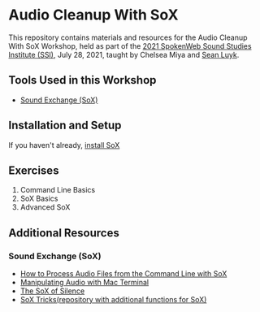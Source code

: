 # Audio Cleanup With SoX
This repository contains materials and resources for the Audio Cleanup With SoX Workshop, held as part of the [2021 SpokenWeb Sound Studies Institute (SSI)](https://spokenweb.ca/institutes/), July 28, 2021, taught by Chelsea Miya and [Sean Luyk](https://sites.google.com/a/ualberta.ca/sean-luyk/). 

## Tools Used in this Workshop
- [Sound Exchange (SoX)](http://sox.sourceforge.net/)
## Installation and Setup
If you haven't already, [install SoX](https://github.com/seanluyk/AudioCleanup/blob/master/SoX_installation.md)
## Exercises
1. Command Line Basics
2. SoX Basics
3. Advanced SoX
## Additional Resources
### Sound Exchange (SoX)
- [How to Process Audio Files from the Command Line with SoX](https://www.yesik.it/blog/2018-sox)
- [Manipulating Audio with Mac Terminal](https://medium.com/@sedwardscode/manipulating-audio-using-the-mac-terminal-a7b87c516b7a)
- [The SoX of Silence](https://digitalcardboard.com/blog/2009/08/25/the-sox-of-silence/)
- [SoX Tricks(repository with additional functions for SoX)](https://github.com/madskjeldgaard/sox-tricks)
